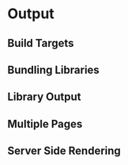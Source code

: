 # Output

## Build Targets

## Bundling Libraries

## Library Output

## Multiple Pages

## Server Side Rendering
